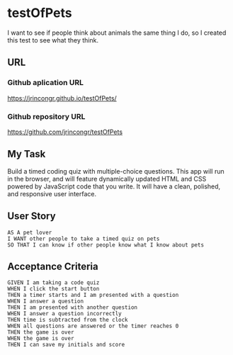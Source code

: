 # testOfPets

I want to see if people think about animals the same thing I do, so I created this test to see what they think.

## URL

### Github aplication URL
https://jrincongr.github.io/testOfPets/

### Github repository URL
https://github.com/jrincongr/testOfPets

## My Task

Build a timed coding quiz with multiple-choice questions. This app will run in the browser, and will feature dynamically updated HTML and CSS powered by JavaScript code that you write. It will have a clean, polished, and responsive user interface.


## User Story

```
AS A pet lover
I WANT other people to take a timed quiz on pets
SO THAT I can know if other people know what I know about pets
```


## Acceptance Criteria

```
GIVEN I am taking a code quiz
WHEN I click the start button
THEN a timer starts and I am presented with a question
WHEN I answer a question
THEN I am presented with another question
WHEN I answer a question incorrectly
THEN time is subtracted from the clock
WHEN all questions are answered or the timer reaches 0
THEN the game is over
WHEN the game is over
THEN I can save my initials and score
```
